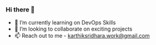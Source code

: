 ### Hi there 👋
- 🌱 I’m currently learning on DevOps Skills
- 👯 I’m looking to collaborate on exciting projects
- 📫 Reach out to me - karthiksridhara.work@gmail.com

<!--
**karthiks360/karthiks360** is a ✨ _special_ ✨ repository because its `README.md` (this file) appears on your GitHub profile.

Here are some ideas to get you started:

- 🔭 I’m currently working on ...
- 🌱 I’m currently learning ...
- 👯 I’m looking to collaborate on ...
- 🤔 I’m looking for help with ...
- 💬 Ask me about ...
- 📫 How to reach me: ...
- 😄 Pronouns: ...
- ⚡ Fun fact: ...
-->
